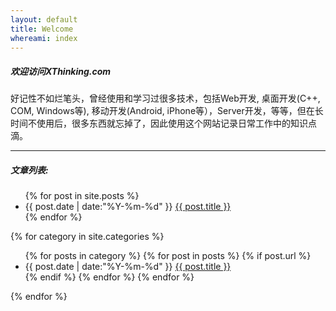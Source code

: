 ```yaml
---
layout: default
title: Welcome
whereami: index
---
```


<h5>欢迎访问XThinking.com</h5>
<p>
好记性不如烂笔头，曾经使用和学习过很多技术，包括Web开发, 桌面开发(C++, COM, Windows等), 移动开发(Android, iPhone等），Server开发，等等，但在长时间不使用后，很多东西就忘掉了，因此使用这个网站记录日常工作中的知识点滴。
</p>

<hr>

<h5>文章列表:</h5>

<div class="post-list-body">
    <div class="all-posts" post-cate="All">
        <ul>
            {% for post in site.posts %}
            <li>{{ post.date | date:"%Y-%m-%d" }} <a href="{{ post.url }}"> {{ post.title }}</a></li>
            {% endfor %}
        </ul>
    </div>
    <!-- <div class="posts-in-categories"> -->
    {% for category in site.categories %}
      <div post-cate="{{category | first}}">
        <ul>
        {% for posts in category  %}
          {% for post in posts %}
            {% if post.url %}
              <li>{{ post.date | date:"%Y-%m-%d" }} <a href="{{ post.url }}"> {{ post.title }}</a></li>
            {% endif %}
          {% endfor %}
        {% endfor %}
        </ul>
      </div>
    {% endfor %}
    <!-- </div> -->
</div>